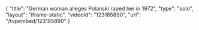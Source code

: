 {
    "title": "German woman alleges Polanski raped her in 1972",
    "type": "solo",
    "layout": "iframe-static",
    "videoId": "123185890",
    "url": "\/tvpembed\/123185890"
}